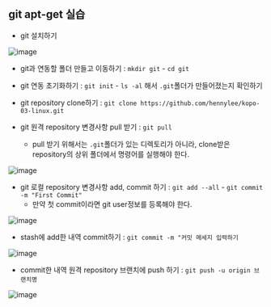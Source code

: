 
## git apt-get 실습
- git 설치하기

![image](https://user-images.githubusercontent.com/77392444/113374010-0e14d580-93a7-11eb-8980-4fb18d3770a1.png)

- git과 연동할 폴더 만들고 이동하기 : `mkdir git` - `cd git`

- git 연동 초기화하기 : `git init` - `ls -al` 해서 `.git`폴더가 만들어졌는지 확인하기 

- git repository clone하기 : `git clone https://github.com/hennylee/kopo-03-linux.git` 

- git 원격 repository 변경사항 pull 받기 : `git pull`
  - pull 받기 위해서는 `.git`폴더가 있는 디렉토리가 아니라, clone받은 repository의 상위 폴더에서 명령어를 실행해야 한다. 

![image](https://user-images.githubusercontent.com/77392444/114687653-f0545280-9d4e-11eb-9b69-ced99eedd265.png)

- git 로컬 repository 변경사항 add, commit 하기 : `git add --all` - `git commit -m "First Commit"`
  - 만약 첫 commit이라면 git user정보를 등록해야 한다.

![image](https://user-images.githubusercontent.com/77392444/114687937-30b3d080-9d4f-11eb-820e-eb5fe03e8716.png)


- stash에 add한 내역 commit하기 : `git commit -m "커밋 메세지 입력하기`

![image](https://user-images.githubusercontent.com/77392444/114688341-9011e080-9d4f-11eb-9a11-a26592cbcc1d.png)

- commit한 내역 원격 repository 브랜치에 push 하기 : `git push -u origin 브랜치명`

![image](https://user-images.githubusercontent.com/77392444/114688491-b33c9000-9d4f-11eb-9d03-2723b9fd3051.png)
